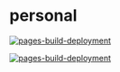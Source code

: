 # personal

[![pages-build-deployment](https://github.com/garage-mash-com/personal/actions/workflows/pages/pages-build-deployment/badge.svg?branch=gh-pages)](https://github.com/garage-mash-com/personal/actions/workflows/pages/pages-build-deployment)

[![pages-build-deployment](https://github.com/garage-mash-com/personal/actions/workflows/pages/pages-build-deployment/badge.svg?branch=gh-pages-maintenance)](https://github.com/garage-mash-com/personal/actions/workflows/pages/pages-build-deployment)
